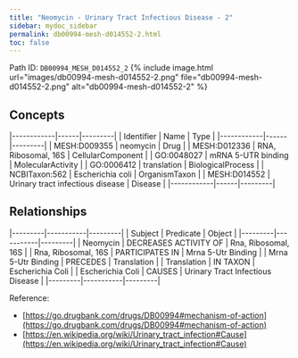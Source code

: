 ```yaml
---
title: "Neomycin - Urinary Tract Infectious Disease - 2"
sidebar: mydoc_sidebar
permalink: db00994-mesh-d014552-2.html
toc: false 
---
```



Path ID: `DB00994_MESH_D014552_2`
{% include image.html url="images/db00994-mesh-d014552-2.png" file="db00994-mesh-d014552-2.png" alt="db00994-mesh-d014552-2" %}

## Concepts

|------------|------|---------|
| Identifier | Name | Type    |
|------------|------|---------|
| MESH:D009355 | neomycin | Drug |
| MESH:D012336 | RNA, Ribosomal, 16S | CellularComponent |
| GO:0048027 | mRNA 5-UTR binding | MolecularActivity |
| GO:0006412 | translation | BiologicalProcess |
| NCBITaxon:562 | Escherichia coli | OrganismTaxon |
| MESH:D014552 | Urinary tract infectious disease | Disease |
|------------|------|---------|

## Relationships

|---------|-----------|---------|
| Subject | Predicate | Object  |
|---------|-----------|---------|
| Neomycin | DECREASES ACTIVITY OF | Rna, Ribosomal, 16S |
| Rna, Ribosomal, 16S | PARTICIPATES IN | Mrna 5-Utr Binding |
| Mrna 5-Utr Binding | PRECEDES | Translation |
| Translation | IN TAXON | Escherichia Coli |
| Escherichia Coli | CAUSES | Urinary Tract Infectious Disease |
|---------|-----------|---------|

Reference: 
  - [https://go.drugbank.com/drugs/DB00994#mechanism-of-action](https://go.drugbank.com/drugs/DB00994#mechanism-of-action)
  - [https://en.wikipedia.org/wiki/Urinary_tract_infection#Cause](https://en.wikipedia.org/wiki/Urinary_tract_infection#Cause)
